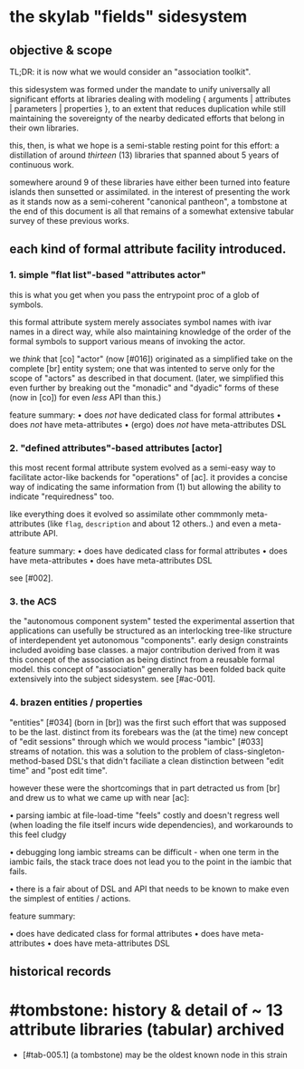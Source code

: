 # the skylab "fields" sidesystem

## objective & scope

TL;DR: it is now what we would consider an "association toolkit".

this sidesystem was formed under the mandate to unify universally all
significant efforts at libraries dealing with modeling
{ arguments | attributes | parameters | properties }, to an extent that
reduces duplication while still maintaining the sovereignty of
the nearby dedicated efforts that belong in their own libraries.

this, then, is what we hope is a semi-stable resting point for this
effort: a distillation of around *thirteen* (13) libraries that
spanned about 5 years of continuous work.

somewhere around 9 of these libraries have either been turned into feature
islands then sunsetted or assimilated. in the interest of presenting the
work as it stands now as a semi-coherent "canonical pantheon", a
tombstone at the end of this document is all that remains of a somewhat
extensive tabular survey of these previous works.




## each kind of formal attribute facility introduced.

### 1. simple "flat list"-based "attributes actor"

this is what you get when you pass the entrypoint proc of a glob
of symbols.

this formal attribute system merely associates symbol names with ivar
names in a direct way, while also maintaining knowledge of the order of
the formal symbols to support various means of invoking the actor.

we *think* that [co] "actor" (now [#016]) originated as a simplified take
on the complete [br] entity system; one that was intented to serve only
for the scope of "actors" as described in that document. (later, we
simplified this even further by breaking out the  "monadic" and "dyadic"
forms of these (now in [co]) for even *less* API than this.)

feature summary:
  • does *not* have dedicated class for formal attributes
  • does *not* have meta-attributes
  • (ergo) does *not* have meta-attributes DSL



### 2. "defined attributes"-based attributes [actor]

this most recent formal attribute system evolved as a semi-easy way to
facilitate actor-like backends for "operations" of [ac]. it provides a
concise way of indicating the same information from (1) but allowing the
ability to indicate "requiredness" too.

like everything does it evolved so assimilate other commmonly meta-
attributes (like `flag`, `description` and about 12 others..) and even a
meta-attribute API.

feature summary:
  • does have dedicated class for formal attributes
  • does have meta-attributes
  • does have meta-attributes DSL

see [#002].



### 3. the ACS

the "autonomous component system" tested the experimental assertion that
applications can usefully be structured as an interlocking tree-like
structure of interdependent yet autonomous "components". early design
constraints included avoiding base classes. a major contribution derived
from it was this concept of the association as being distinct from a
reusable formal model. this concept of "association" generally has been
folded back quite extensively into the subject sidesystem. see [#ac-001].



### 4. brazen entities / properties

"entities" [#034]  (born in [br]) was the first such effort that was supposed to
be the last. distinct from its forebears was the (at the time) new
concept of "edit sessions" through which we would process "iambic" [#033]
streams of notation. this was a solution to the problem of
class-singleton-method-based DSL's that didn't faciliate a clean
distinction between "edit time" and "post edit time".

however these were the shortcomings that in part detracted us from [br]
and drew us to what we came up with near [ac]:

  • parsing iambic at file-load-time "feels" costly and doesn't regress
    well (when loading the file itself incurs wide dependencies), and
    workarounds to this feel cludgy

  • debugging long iambic streams can be difficult - when one term in
    the iambic fails, the stack trace does not lead you to the point in
    the iambic that fails.

  • there is a fair about of DSL and API that needs to be known to make
    even the simplest of entities / actions.

feature summary:

  • does have dedicated class for formal attributes
  • does have meta-attributes
  • does have meta-attributes DSL




## historical records

# #tombstone: history & detail of ~ 13 attribute libraries (tabular) archived

  - [#tab-005.1]  (a tombstone) may be the oldest known node in this strain
